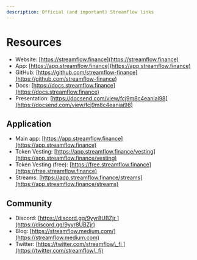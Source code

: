```yaml
---
description: Official (and important) Streamflow links
---
```


# Resources



* Website: [https://streamflow.finance](https://streamflow.finance)
* App: [https://app.streamflow.finance](https://app.streamflow.finance)
* GitHub: [https://github.com/streamflow-finance](https://github.com/streamflow-finance)
* Docs: [https://docs.streamflow.finance](https://docs.streamflow.finance)
* Presentation: [https://docsend.com/view/fcj9m8c4eaniai98](https://docsend.com/view/fcj9m8c4eaniai98)

## Application

* Main app: [https://app.streamflow.finance](https://app.streamflow.finance)
* Token Vesting: [https://app.streamflow.finance/vesting](https://app.streamflow.finance/vesting)
* Token Vesting (free): [https://free.streamflow.finance](https://free.streamflow.finance)
* Streams: [https://app.streamflow.finance/streams](https://app.streamflow.finance/streams)

## Community

* Discord: [https://discord.gg/9yyr8UBZjr ](https://discord.gg/9yyr8UBZjr)
* Blog: [https://streamflow.medium.com/](https://streamflow.medium.com)
* Twitter: [https://twitter.com/streamflow\_fi ](https://twitter.com/streamflow\_fi)
